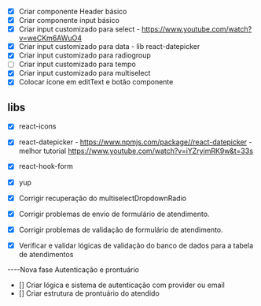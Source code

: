 - [x] Criar componente Header básico
- [x] Criar componente input básico
- [x] Criar input customizado para select - https://www.youtube.com/watch?v=weCKm6AWuO4
- [x] Criar input customizado para data - lib react-datepicker
- [x] Criar input customizado para radiogroup
- [ ] Criar input customizado para tempo
- [x] Criar input customizado para multiselect
- [x] Colocar ícone em editText e botão componente

## libs
- [x] react-icons
- [x] react-datepicker - https://www.npmjs.com/package//react-datepicker - melhor tutorial https://www.youtube.com/watch?v=iYZryimRK9w&t=33s
- [x] react-hook-form
- [x] yup

- [x] Corrigir recuperação do multiselectDropdownRadio
- [x] Corrigir problemas de envio de formulário de atendimento.
- [x] Corrigir problemas de validação de formulário de atendimento.
- [x] Verificar e validar lógicas de validação do banco de dados para a tabela de atendimentos

----Nova fase Autenticação e prontuário
- [] Criar lógica e sistema de autenticação com provider ou email
- [] Criar estrutura de prontuário do atendido